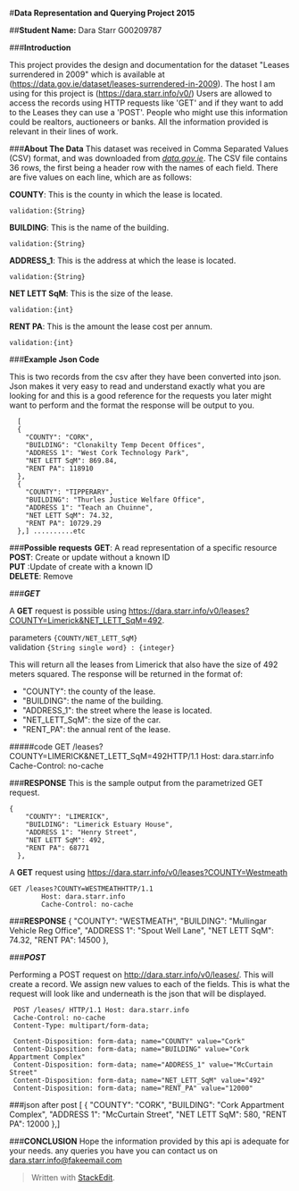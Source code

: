 
#**Data Representation and Querying Project 2015**

##**Student Name:** Dara Starr G00209787

###**Introduction**

This project provides the design and documentation for the dataset "Leases surrendered in 2009" which is available at (https://data.gov.ie/dataset/leases-surrendered-in-2009). The host I am using for this project is (https://dara.starr.info/v0/)
Users are allowed to access the records using HTTP requests like 'GET' and if they want to add to the Leases they can use a 'POST'.  People who might use this information could be realtors, auctioneers or banks. All the information provided is relevant in their lines of work.

###**About The Data**
This dataset was received in Comma Separated Values (CSV) format, and was downloaded from [*data.gov.ie*](https://data.gov.ie/dataset/leases-surrendered-in-2009).
The CSV file contains 36 rows, the first being a header row with the names of each field.
There are five values on each line, which are as follows:

**COUNTY**: This is the county in which the lease is located. 

    validation:{String}

**BUILDING**: This is the name of the building.

    validation:{String}

**ADDRESS_1**: This is the address at which the lease is located.

    validation:{String}

**NET LETT SqM**: This is the size of the lease.

    validation:{int}

**RENT PA**: This is the amount the lease cost per annum.

    validation:{int}


###**Example Json Code**

This  is two records from the csv after they have been converted into json. Json makes it very easy to read and understand exactly what you are looking for and this is a good reference for the requests you later might want to perform and the format the response will be output to you.

      [ 
      {
        "COUNTY": "CORK",
        "BUILDING": "Clonakilty Temp Decent Offices",
        "ADDRESS 1": "West Cork Technology Park",
        "NET LETT SqM": 869.84,
        "RENT PA": 118910
      },
      {
        "COUNTY": "TIPPERARY",
        "BUILDING": "Thurles Justice Welfare Office",
        "ADDRESS 1": "Teach an Chuinne",
        "NET LETT SqM": 74.32,
        "RENT PA": 10729.29
      },] ..........etc

###**Possible requests**
**GET**: A read representation of a specific resource<BR/>
**POST**: Create or update without a known ID<BR/>
**PUT** :Update of create with a known ID<BR/>
**DELETE**: Remove<BR/>




###***GET***

A **GET** request is possible using https://dara.starr.info/v0/leases?COUNTY=Limerick&NET_LETT_SqM=492.

 parameters `{COUNTY/NET_LETT_SqM}` <br/>
validation `{String single word} : {integer}`

This will return all the leases from Limerick that also have the size of 492 meters squared. The response will be returned in the format of:

  
 - "COUNTY": the county of the lease.
 - "BUILDING": the name of the building. 
 - "ADDRESS_1": the street where the lease is located. 
 - "NET_LETT_SqM": the size of the car. 
 - "RENT_PA": the annual rent of the lease.


#####code
    GET /leases?COUNTY=LIMERICK&NET_LETT_SqM=492HTTP/1.1
    Host: dara.starr.info
    Cache-Control: no-cache

###**RESPONSE**
This is the sample output from the parametrized GET request. 

    {
        "COUNTY": "LIMERICK",
        "BUILDING": "Limerick Estuary House",
        "ADDRESS 1": "Henry Street",
        "NET LETT SqM": 492,
        "RENT PA": 68771
      },

A **GET** request using https://dara.starr.info/v0/leases?COUNTY=Westmeath

    GET /leases?COUNTY=WESTMEATHHTTP/1.1
            Host: dara.starr.info
            Cache-Control: no-cache

###**RESPONSE**
    {
        "COUNTY": "WESTMEATH",
        "BUILDING": "Mullingar Vehicle Reg Office",
        "ADDRESS 1": "Spout Well Lane",
        "NET LETT SqM": 74.32,
        "RENT PA": 14500
      },

###***POST***

Performing a POST request on http://dara.starr.info/v0/leases/.
This will create a record. We assign new values to each of the fields. This is what the request will look like and underneath is the json that will be displayed.

     POST /leases/ HTTP/1.1 Host: dara.starr.info 
     Cache-Control: no-cache 
     Content-Type: multipart/form-data;
     
     Content-Disposition: form-data; name="COUNTY" value="Cork"   
     Content-Disposition: form-data; name="BUILDING" value="Cork Appartment Complex"
     Content-Disposition: form-data; name="ADDRESS_1" value="McCurtain Street"
     Content-Disposition: form-data; name="NET_LETT_SqM" value="492"
     Content-Disposition: form-data; name="RENT_PA" value="12000"

###json after post
      [
      {
        "COUNTY": "CORK",
        "BUILDING": "Cork Appartment Complex",
        "ADDRESS 1": "McCurtain Street",
        "NET LETT SqM": 580,
        "RENT PA": 12000
      },]

###**CONCLUSION**
Hope the information provided by this api is adequate for your needs. any queries you have you can contact us on dara.starr.info@fakeemail.com



> Written with [StackEdit](https://stackedit.io/).

